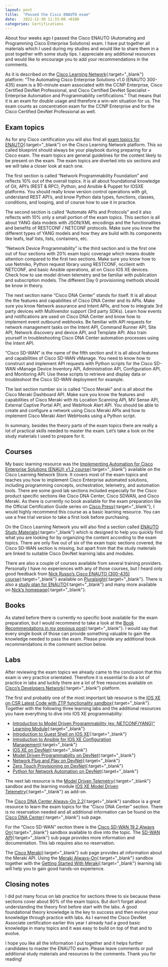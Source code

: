 ```yaml
---
layout: post
title:  "Passed the Cisco ENAUTO exam"
date:   2021-12-30 11:33:00 +0100
categories: Certifications
---
```

About four weeks ago I passed the Cisco ENAUTO (Automating and Programming Cisco Enterprise Solutions) exam. I have put together all materials which I used during my studies and would like to share them in a post together with some study tips. I appreciate any additional resources and would like to encourage you to add your recommendations in the comments.

As it is described on the [Cisco Learning Network](https://learningnetwork.cisco.com/s){:target="_blank"} platform: “The Automating Cisco Enterprise Solutions v1.0 (ENAUTO 300-435) exam is a 90-minute exam associated with the CCNP Enterprise, Cisco Certified DevNet Professional, and Cisco Certified DevNet Specialist – Enterprise Automation and Programmability certifications.” That means that it is an exam for double usage and therefore a win-win situation for us. The exam counts as concentration exam for the CCNP Enterprise and for the Cisco Certified DevNet Professional as well.

## Exam topics

As for any Cisco certification you will also find all [exam topics for ENAUTO](https://learningnetwork.cisco.com/s/enauto-exam-topics){:target="_blank"} on the Cisco Learning Network platform. This so called blueprint should always be your playbook during preparing for a Cisco exam. The exam topics are general guidelines for the content likely to be present on the exam. The exam topics are diverted into six sections and we will take a closer look at each one.

The first section is called “Network Programmability Foundation” and reflects 10% out of the overall topics. It is all about foundational knowledge of Git, API’s (REST & RPC), Python, and Ansible & Puppet for IOSXE platforms. You should really know version control operations with git, understand REST API’s, and know Python data types, functions, classes, conditions, and looping, and of course how to use it in practice.

The second section is called “Automate APIs and Protocols” and it also reflects with 10% only a small portion of the exam topics. This section is all about YANG data models with JSON/XML encodings and the functionalities and benefits of RESTCONF / NETCONF protocols. Make sure you know the different types of YANG models and how they are build with its components like leafs, leaf lists, lists, containers, etc.

“Network Device Programmability” is the third section and is the first one out of four sections with 20% exam topic coverage which means double attention compared to the first two sections. Make sure you know how to use Netmiko, Python request library using RESTCONF, ncclient with NETCONF, and basic Ansible operations, all on Cisco IOS XE devices. Check how to use model driven telemetry and be familiar with publication and subscription models. The different Day 0 provisioning methods should be know in theory.

The next section name “Cisco DNA Center” stands for itself. It is all about the the features and capabilities of Cisco DNA Center and its APIs. Make sure you know Network assurance and Intent APIs, and how to integrate 3rd party devices with Multivendor support (3rd party SDKs). Learn how events and notifications are used on Cisco DNA Center and know how to implement event outbound webhooks. Be familiar with API requests for network management tasks on the Intent API, Command Runner API, Site API, Network discovery and device API, and Template API. Also train yourself in troubleshooting Cisco DNA Center automation processes using the Intent API.

“Cisco SD-WAN” is the name of the fifth section and it is all about features and capabilities of Cisco SD-WAN vManage. You need to know how to construct and implement API requests with Python scripts for the Cisco SD-WAN vManage Device Inventory API, Administration API, Configuration API, and Monitoring API. Use these scripts to retrieve and display data or troubleshoot the Cisco SD-WAN deployment for example.

The last section number six is called “Cisco Meraki” and is all about the Cisco Meraki Dashboard API. Make sure you know the features and capabilities of Cisco Meraki with its Location Scanning API, MV Sense API, External Captive Portal API, and WebHook Alert API. You should be able to create and configure a network using Cisco Meraki APIs and how to implement Cisco Meraki Alert WebHooks using a Python script.

In summary, besides the theory parts of the exam topics there are really a lot of practical skills needed to master the exam. Let’s take a look on the study materials I used to prepare for it.

## Courses

My basic learning resource was the [Implementing Automation for Cisco Enterprise Solutions (ENAUI) v1.2 course](https://learningnetworkstore.cisco.com/on-demand-e-learning/implementing-automation-for-cisco-enterprise-solutions-enaui-v1.2/ELT-ENAUI-V1-024149.html){:target="_blank"} available on the Cisco Learning Network Store. It covers most of the exam topics and teaches you how to implement Cisco Enterprise automated solutions, including programming concepts, orchestration, telemetry, and automation tools. There are some good lab sections included especially for the Cisco product specific sections like Cisco DNA Center, Cisco SDWAN, and Cisco Meraki. As there is currently no book available for the exam preparation like the Official Certification Guide series on [Cisco Press](https://www.ciscopress.com/){:target="_blank"}, I would highly recommend this course as a basic learning resource. You can use a free trial version to take a first look before purchasing.

On the Cisco Learning Network you will also find a section called [ENAUTO Study Materials](https://learningnetwork.cisco.com/s/learning-plan-detail-standard?ltui__urlRecordId=a1c3i0000005rBEAAY&ltui__urlRedirect=learning-plan-detail-standard){:target="_blank"} which is designed to help you quickly find what you are looking for by organizing the content according to the exam topics. There are only five out of six of the exam topic sections covered, the Cisco SD-WAN section is missing, but apart from that the study materials are linked to suitable Cisco DevNet learning labs and modules.

There are also a couple of courses available from several training providers. Personally I have no experiences with any of those courses, but I heard only good feedback from [Nick Russo’s Cisco ENAUTO (300-435) course](https://www.pluralsight.com/paths/cisco-enauto-300-435-for-certified-devnet-professional-and-ccnp-enterprise){:target="_blank"} available on [Pluralsight](https://www.pluralsight.com/){:target="_blank"}. There is also a [study plan for ENAUTO](http://njrusmc.net/jobaid/enauto_studyplan.xlsx){:target="_blank"} and many more available on [Nick’s homepage](http://njrusmc.net/){:target="_blank"}.

## Books

As stated before there is currently no specific book available for the exam preparation, but I would recommend to take a look at the [Book Recommendations in my previous post](https://blog.kuhlcloud.de/automation/2021/11/28/all-automation.html){:target="_blank"}. I would say that every single book of those can provide something valuable to gain the knowledge needed to pass the exam. Please provide any additional book recommendations in the comment section below.

## Labs

After reviewing the exam topics we already came to the conclusion that this exam is very practice orientated. Therefore it is essential to do a lot of practice in labs and luckily there are a lot of free resources available on [Cisco’s Developers Network](https://developer.cisco.com/){:target="_blank"} platform.

The first and probably one of the most important lab resource is the [IOS XE on CSR Latest Code with ZTP functionality sandbox](https://devnetsandbox.cisco.com/RM/Diagram/Index/f2e2c0ad-844f-4a73-8085-00b5b28347a1?diagramType=Topology){:target="_blank"}. Together with the following three learning labs and the additional resources you have everything to dive into IOS XE programmability:

- [Introduction to Model Driven Programmability (ex: NETCONF/YANG)” Learning Module](https://learninglabs.cisco.com/modules/intro-device-level-interfaces){:target="_blank"}
- [Introduction to Guest Shell on IOS XE](https://learninglabs.cisco.com/modules/net_app_hosting){:target="_blank"}
- [Introduction to Ansible for IOS XE Configuration Management](https://developer.cisco.com/learning/modules/intro-ansible-iosxe){:target="_blank"}
- [IOS XE on DevNet](https://developer.cisco.com/site/ios-xe/){:target="_blank"}
- [Model Driven Programmability on DevNet](https://developer.cisco.com/site/standard-network-devices/){:target="_blank"}
- [Network Plug and Play on DevNet](https://developer.cisco.com/site/network-plug-n-play/){:target="_blank"}
- [Zero Touch Provisioning on DevNet](https://developer.cisco.com/docs/ios-xe/#!day-zero-provisioning-quick-start-guide){:target="_blank"}
- [Python for Network Automation on DevNet](https://developer.cisco.com/site/python/){:target="_blank"}

The next lab resource is the [Model Driven Telemetry](https://devnetsandbox.cisco.com/RM/Diagram/Index/0e053963-b039-4a15-94f6-54db2f5ad61c?diagramType=Topology){:target="_blank"} sandbox and the learning module [IOS XE Model Driven Telemetry](https://developer.cisco.com/learning/modules/iosxe_telemetry){:target="_blank"} as add-on.

The [Cisco DNA Center Always-On 2.2](https://devnetsandbox.cisco.com/RM/Diagram/Index/c3c949dc-30af-498b-9d77-4f1c07d835f9?diagramType=Topology){:target="_blank"} sandbox is a great resource to learn the exam topics for the “Cisco DNA Center” section. There is no reservation needed and all additional information can be found on the [Cisco DNA Center](https://developer.cisco.com/dnacenter/){:target="_blank"} sub page.

For the “Cisco SD-WAN” section there is the [Cisco SD-WAN 19.2 Always On](http://Cisco%20SD-WAN%2019.2%20Always%20On){:target="_blank"} sandbox available to dive into the topic. The [SD-WAN API](https://developer.cisco.com/sdwan/){:target="_blank"} sub page provides more information and documentation. This lab requires also no reservation.

The [Cisco Meraki](https://developer.cisco.com/meraki/){:target="_blank"} sub page provides all information about the Meraki API. Using the [Meraki Always-On](https://devnetsandbox.cisco.com/RM/Diagram/Index/a9487767-deef-4855-b3e3-880e7f39eadc?diagramType=Topology){:target="_blank"} sandbox together with the [Getting Started With Meraki](https://developer.cisco.com/learning/modules/getting-started-with-meraki){:target="_blank"} learning lab will help you to gain good hands-on experience.

## Closing notes

I did put many focus on lab practice for sections three to six because these sections cover about 80% of the exam topics. But don’t forget about understanding the theory first before start with the labs. A good foundational theory knowledge is the key to success and then evolve your knowledge through practice with labs. As I earned the Cisco DevNet Associate certification earlier this year I already had a good basic knowledge in many topics and it was easy to build on top of that and to evolve.

I hope you like all the information I put together and it helps further candidates to master the ENAUTO exam. Please leave comments or put additional study materials and resources to the comments. Thank you for reading!
